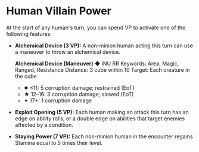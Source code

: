 # Human Villain Power

At the start of any human's turn, you can spend VP to activate one of the following features:

- **Alchemical Device (3 VP):** A non-minion human acting this turn can use a maneuver to throw an alchemical device.

  **Alchemical Device (Maneuver)** ◆ INU RR Keywords: Area, Magic, Ranged, Resistance Distance: 3 cube within 10 Target: Each creature in the cube

  - ✸ ≤11: 5 corruption damage; restrained (EoT)
  - ★ 12–16: 3 corruption damage; slowed (EoT)
  - ✦ 17+: 1 corruption damage

- **Exploit Opening (5 VP):** Each human making an attack this turn has an edge on ability rolls, or a double edge on abilities that target enemies affected by a condition.

- **Staying Power (7 VP):** Each non-minion human in the encounter regains Stamina equal to 5 times their level.

